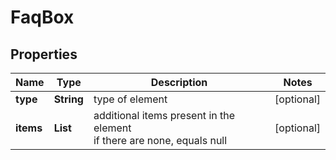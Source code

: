 # FaqBox


## Properties

| Name | Type | Description | Notes |
|------------ | ------------- | ------------- | -------------|
**type** | **String** | type of element |[optional]|
**items** | **List<FaqBoxElement>** | additional items present in the element<br>if there are none, equals null |[optional]|